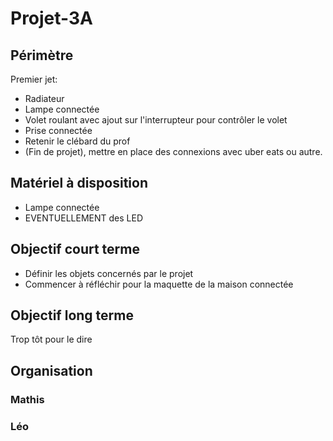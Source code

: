 # Projet-3A

## Périmètre

Premier jet: 
* Radiateur
* Lampe connectée
* Volet roulant avec ajout sur l'interrupteur pour contrôler le volet
* Prise connectée
* Retenir le clébard du prof
* (Fin de projet), mettre en place des connexions avec uber eats ou autre. 

## Matériel à disposition

* Lampe connectée
* EVENTUELLEMENT des LED

## Objectif court terme

* Définir les objets concernés par le projet
* Commencer à réfléchir pour la maquette de la maison connectée

## Objectif long terme

Trop tôt pour le dire

## Organisation

### Mathis
### Léo


